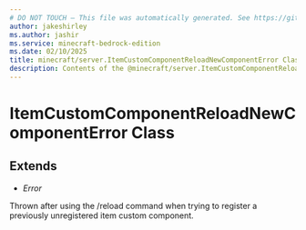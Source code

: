 ```yaml
---
# DO NOT TOUCH — This file was automatically generated. See https://github.com/mojang/minecraftapidocsgenerator to modify descriptions, examples, etc.
author: jakeshirley
ms.author: jashir
ms.service: minecraft-bedrock-edition
ms.date: 02/10/2025
title: minecraft/server.ItemCustomComponentReloadNewComponentError Class
description: Contents of the @minecraft/server.ItemCustomComponentReloadNewComponentError class.
---
```

# ItemCustomComponentReloadNewComponentError Class

## Extends
- *Error*

Thrown after using the /reload command when trying to register a previously unregistered item custom component.

